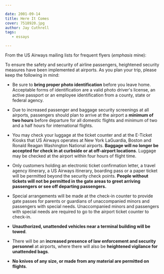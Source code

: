 ```yaml
---

date: 2001-09-14 
title: Here It Comes
cover: 7518920.jpg
author: Jay Cuthrell
tags:
   - essays

---
```



From the US Airways mailing lists for frequent flyers (_emphasis_ mine):

To ensure the safety and security of airline passengers, heightened security measures have been implemented at airports. As you plan your trip, please keep the following in mind:

- Be sure to **bring proper photo identification** before you leave home. Acceptable forms of identification are a valid photo driver's license, an active passport or an employee identification from a county, state or federal agency.

- Due to increased passenger and baggage security screenings at all airports, passengers should plan to arrive at the airport a **minimum of two hours** before departure for all domestic flights and minimum of two and a half hours for international flights.

- You may check your luggage at the ticket counter and at the E-Ticket Kiosks that US Airways operates at New York LaGuardia, Boston and Ronald Reagan Washington National airports. **Baggage will no longer be accepted for check in at curbside or at off-airport locations**. Luggage may be checked at the airport within four hours of flight time.

- Only customers holding an electronic ticket confirmation letter, a travel agency itinerary, a US Airways itinerary, boarding pass or a paper ticket will be permitted beyond the security check points. **People without tickets will not be permitted in the gate areas to greet arriving passengers or see off departing passengers.**

- Special arrangements will be made at the check-in counter to provide gate passes for parents or guardians of unaccompanied minors and passengers with special needs. Unaccompanied minors and passengers with special needs are required to go to the airport ticket counter to check-in.

- **Unauthorized, unattended vehicles near a terminal building will be towed**.

- There will be an **increased presence of law enforcement and security personnel** at airports, where there will also be **heightened vigilance for unattended bags**.

- **No knives of any size, or made from any material are permitted on flights**.
